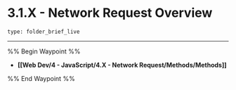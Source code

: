 # 3.1.X - Network Request Overview
 
```ccard
type: folder_brief_live
```
 
---

%% Begin Waypoint %%
- **[[Web Dev/4 - JavaScript/4.X - Network Request/Methods/Methods]]**

%% End Waypoint %%